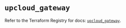 # `upcloud_gateway`

Refer to the Terraform Registry for docs: [`upcloud_gateway`](https://registry.terraform.io/providers/upcloudltd/upcloud/5.19.0/docs/resources/gateway).
